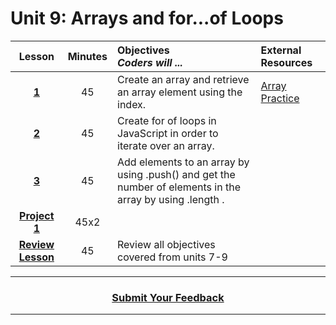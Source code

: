 # Unit 9: Arrays and for...of Loops

|Lesson|Minutes|Objectives <br> *Coders will ...*|External Resources
|:-------:|:-------:|:-------|:-------|
|[**1**](https://drive.google.com/open?id=1n-WCPRA19Am5y3iq_d9-C8CjzsKb2hfUfKuZvFRWE3M)|45|Create an array and retrieve an array element using the index.|[Array Practice](https://popcode.org/?snapshot=9af5bd80-b651-4098-907d-f68af96b5d2a)|
|[**2**](https://drive.google.com/open?id=1sSpjWBgY9diiw17fEKrQYftmVHd9BAFLYx5JJBkMJtE)|45|Create for of loops in JavaScript in order to iterate over an array.|
|[**3**](https://drive.google.com/open?id=1XLqjOB7Q00mlD8sy-eEMSaLy5rL0dh9a0OCGgypDF_8)|45|Add elements to an array by using .push() and get the number of elements in the array by using .length .|
|[**Project 1**](https://drive.google.com/open?id=1mM4MAseH6Qd4qACu8AtY4R17KTdXdDDZfc55HxwVzCY)|45x2| 
|[**Review Lesson**](https://drive.google.com/open?id=1LeY5xiqFdq5SugwcCwpvDSDlFs7z-LF-RdukQL7jvsI)|45|Review all objectives covered from units 7-9|

----
<h3 align="center"><a href="https://docs.google.com/forms/d/e/1FAIpQLSeLpI-m6UKvIxk97F8R1iidFRaYXJ3dfcUuIjx2Pz0WMfO1SA/viewform">Submit Your Feedback</a>  </h3>

----
